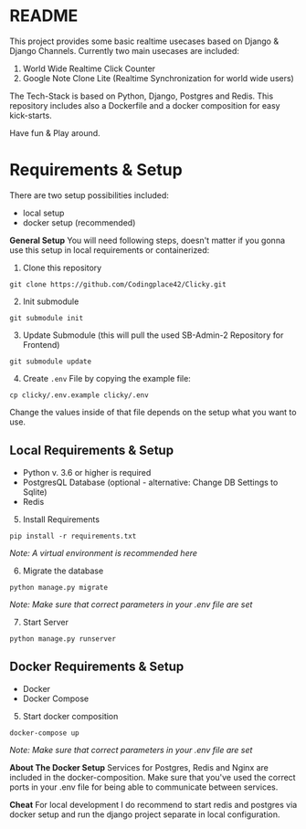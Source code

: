 # README
This project provides some basic realtime usecases based on Django &
Django Channels. Currently two main usecases are included:
1. World Wide Realtime Click Counter
2. Google Note Clone Lite (Realtime Synchronization for world wide users)

The Tech-Stack is based on Python, Django, Postgres and Redis.
This repository includes also a Dockerfile and a docker composition for easy
kick-starts.

Have fun & Play around.

# Requirements & Setup
There are two setup possibilities included:
- local setup
- docker setup (recommended)

**General Setup**
You will need following steps, doesn't matter if you gonna use this setup in
local requirements or containerized:

1. Clone this repository
```
git clone https://github.com/Codingplace42/Clicky.git
```

2. Init submodule
```
git submodule init
```

3. Update Submodule (this will pull the used SB-Admin-2 Repository for Frontend)
```
git submodule update
```

4. Create `.env` File by copying the example file:
```
cp clicky/.env.example clicky/.env
```
Change the values inside of that file depends on the setup what you want to use.


## Local Requirements & Setup
- Python v. 3.6 or higher is required
- PostgresQL Database (optional - alternative: Change DB Settings to Sqlite)
- Redis

5. Install Requirements
```
pip install -r requirements.txt
```
_Note: A virtual environment is recommended here_

6. Migrate the database
```
python manage.py migrate
```
_Note: Make sure that correct parameters in your .env file are set_

7. Start Server
```
python manage.py runserver
```

## Docker Requirements & Setup
- Docker
- Docker Compose

5. Start docker composition
```
docker-compose up
```
_Note: Make sure that correct parameters in your .env file are set_

**About The Docker Setup**
Services for Postgres, Redis and Nginx are included in the docker-composition.
Make sure that you've used the correct ports in your .env file for being able
to communicate between services.

**Cheat** For local development I do recommend to start redis and postgres via
docker setup and run the django project separate in local configuration.
